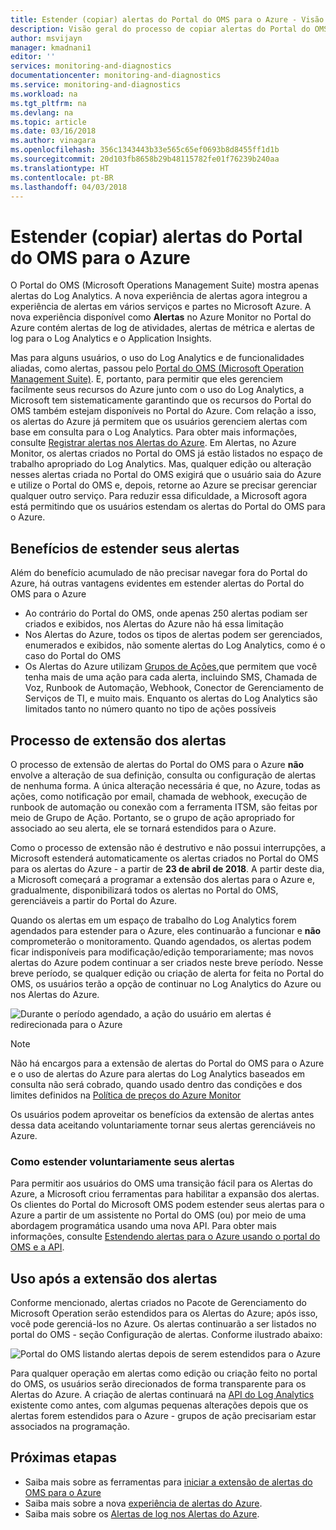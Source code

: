 ```yaml
---
title: Estender (copiar) alertas do Portal do OMS para o Azure - Visão geral | Microsoft Docs
description: Visão geral do processo de copiar alertas do Portal do OMS para os Alertas do Azure, detalhes sobre as preocupações comuns dos clientes.
author: msvijayn
manager: kmadnani1
editor: ''
services: monitoring-and-diagnostics
documentationcenter: monitoring-and-diagnostics
ms.service: monitoring-and-diagnostics
ms.workload: na
ms.tgt_pltfrm: na
ms.devlang: na
ms.topic: article
ms.date: 03/16/2018
ms.author: vinagara
ms.openlocfilehash: 356c1343443b33e565c65ef0693b8d8455ff1d1b
ms.sourcegitcommit: 20d103fb8658b29b48115782fe01f76239b240aa
ms.translationtype: HT
ms.contentlocale: pt-BR
ms.lasthandoff: 04/03/2018
---
```

# <a name="extend-copy-alerts-from-oms-portal-into-azure"></a>Estender (copiar) alertas do Portal do OMS para o Azure
O Portal do OMS (Microsoft Operations Management Suite) mostra apenas alertas do Log Analytics.  A nova experiência de alertas agora integrou a experiência de alertas em vários serviços e partes no Microsoft Azure. A nova experiência disponível como **Alertas** no Azure Monitor no Portal do Azure contém alertas de log de atividades, alertas de métrica e alertas de log para o Log Analytics e o Application Insights. 


Mas para alguns usuários, o uso do Log Analytics e de funcionalidades aliadas, como alertas, passou pelo [Portal do OMS (Microsoft Operation Management Suite)](../operations-management-suite/operations-management-suite-overview.md). E, portanto, para permitir que eles gerenciem facilmente seus recursos do Azure junto com o uso do Log Analytics, a Microsoft tem sistematicamente garantindo que os recursos do Portal do OMS também estejam disponíveis no Portal do Azure. Com relação a isso, os alertas do Azure já permitem que os usuários gerenciem alertas com base em consulta para o Log Analytics. Para obter mais informações, consulte [Registrar alertas nos Alertas do Azure](monitor-alerts-unified-log.md). Em Alertas, no Azure Monitor, os alertas criados no Portal do OMS já estão listados no espaço de trabalho apropriado do Log Analytics. Mas, qualquer edição ou alteração nesses alertas criada no Portal do OMS exigirá que o usuário saia do Azure e utilize o Portal do OMS e, depois, retorne ao Azure se precisar gerenciar qualquer outro serviço. Para reduzir essa dificuldade, a Microsoft agora está permitindo que os usuários estendam os alertas do Portal do OMS para o Azure.

## <a name="benefits-of-extending-your-alerts"></a>Benefícios de estender seus alertas
Além do benefício acumulado de não precisar navegar fora do Portal do Azure, há outras vantagens evidentes em estender alertas do Portal do OMS para o Azure

- Ao contrário do Portal do OMS, onde apenas 250 alertas podiam ser criados e exibidos, nos Alertas do Azure não há essa limitação
- Nos Alertas do Azure, todos os tipos de alertas podem ser gerenciados, enumerados e exibidos, não somente alertas do Log Analytics, como é o caso do Portal do OMS
- Os Alertas do Azure utilizam [Grupos de Ações](monitoring-action-groups.md),que permitem que você tenha mais de uma ação para cada alerta, incluindo SMS, Chamada de Voz, Runbook de Automação, Webhook, Conector de Gerenciamento de Serviços de TI, e muito mais. Enquanto os alertas do Log Analytics são limitados tanto no número quanto no tipo de ações possíveis

## <a name="process-of-extending-your-alerts"></a>Processo de extensão dos alertas
O processo de extensão de alertas do Portal do OMS para o Azure **não** envolve a alteração de sua definição, consulta ou configuração de alertas de nenhuma forma. A única alteração necessária é que, no Azure, todas as ações, como notificação por email, chamada de webhook, execução de runbook de automação ou conexão com a ferramenta ITSM, são feitas por meio de Grupo de Ação. Portanto, se o grupo de ação apropriado for associado ao seu alerta, ele se tornará estendidos para o Azure.

Como o processo de extensão não é destrutivo e não possui interrupções, a Microsoft estenderá automaticamente os alertas criados no Portal do OMS para os alertas do Azure - a partir de **23 de abril de 2018**. A partir deste dia, a Microsoft começará a programar a extensão dos alertas para o Azure e, gradualmente, disponibilizará todos os alertas no Portal do OMS, gerenciáveis a partir do Portal do Azure. 

Quando os alertas em um espaço de trabalho do Log Analytics forem agendados para estender para o Azure, eles continuarão a funcionar e **não** comprometerão o monitoramento. Quando agendados, os alertas podem ficar indisponíveis para modificação/edição temporariamente; mas novos alertas do Azure podem continuar a ser criados neste breve período. Nesse breve período, se qualquer edição ou criação de alerta for feita no Portal do OMS, os usuários terão a opção de continuar no Log Analytics do Azure ou nos Alertas do Azure.

 ![Durante o período agendado, a ação do usuário em alertas é redirecionada para o Azure](./media/monitor-alerts-extend/ScheduledDirection.png)

> [!NOTE]
> Não há encargos para a extensão de alertas do Portal do OMS para o Azure e o uso de alertas do Azure para alertas do Log Analytics baseados em consulta não será cobrado, quando usado dentro das condições e dos limites definidos na [Política de preços do Azure Monitor](https://azure.microsoft.com/en-us/pricing/details/monitor/)  

Os usuários podem aproveitar os benefícios da extensão de alertas antes dessa data aceitando voluntariamente tornar seus alertas gerenciáveis no Azure.

### <a name="how-to-voluntarily-extending-your-alerts"></a>Como estender voluntariamente seus alertas
Para permitir aos usuários do OMS uma transição fácil para os Alertas do Azure, a Microsoft criou ferramentas para habilitar a expansão dos alertas. Os clientes do Portal do Microsoft OMS podem estender seus alertas para o Azure a partir de um assistente no Portal do OMS (ou) por meio de uma abordagem programática usando uma nova API. Para obter mais informações, consulte [Estendendo alertas para o Azure usando o portal do OMS e a API](monitoring-alerts-extend-tool.md).


## <a name="usage-after-extending-your-alerts"></a>Uso após a extensão dos alertas
Conforme mencionado, alertas criados no Pacote de Gerenciamento do Microsoft Operation serão estendidos para os Alertas do Azure; após isso, você pode gerenciá-los no Azure. Os alertas continuarão a ser listados no portal do OMS - seção Configuração de alertas. Conforme ilustrado abaixo:

 ![Portal do OMS listando alertas depois de serem estendidos para o Azure](./media/monitor-alerts-extend/PostExtendList.png)

Para qualquer operação em alertas como edição ou criação feito no portal do OMS, os usuários serão direcionados de forma transparente para os Alertas do Azure. A criação de alertas continuará na [API do Log Analytics](../log-analytics/log-analytics-api-alerts.md) existente como antes, com algumas pequenas alterações depois que os alertas forem estendidos para o Azure - grupos de ação precisariam estar associados na programação.

## <a name="next-steps"></a>Próximas etapas

* Saiba mais sobre as ferramentas para [iniciar a extensão de alertas do OMS para o Azure](monitoring-alerts-extend-tool.md)
* Saiba mais sobre a nova [experiência de alertas do Azure](monitoring-overview-unified-alerts.md).
* Saiba mais sobre os [Alertas de log nos Alertas do Azure](monitor-alerts-unified-log.md).
